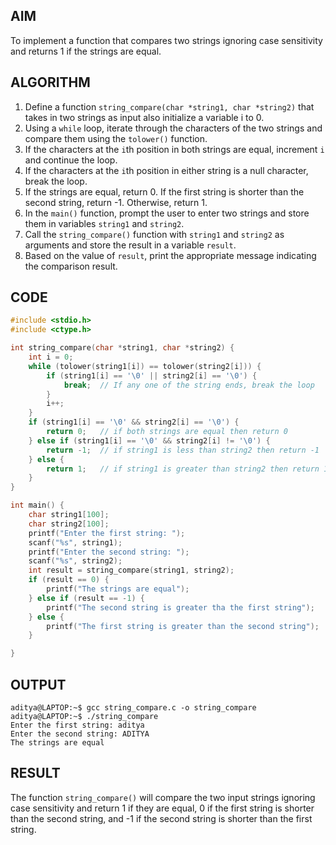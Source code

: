 ## AIM
To implement a function that compares two strings ignoring case sensitivity and returns 1 if the strings are equal.

## ALGORITHM
1. Define a function `string_compare(char *string1, char *string2)` that takes in two strings as input also initialize a variable i to 0.
2. Using a `while` loop, iterate through the characters of the two strings and compare them using the `tolower()` function.
3. If the characters at the `i`th position in both strings are equal, increment `i` and continue the loop.
4. If the characters at the `i`th position in either string is a null character, break the loop.
5. If the strings are equal, return 0. If the first string is shorter than the second string, return -1. Otherwise, return 1.
6. In the `main()` function, prompt the user to enter two strings and store them in variables `string1` and `string2`.
7. Call the `string_compare()` function with `string1` and `string2` as arguments and store the result in a variable `result`.
8. Based on the value of `result`, print the appropriate message indicating the comparison result.

## CODE
```c
#include <stdio.h>
#include <ctype.h>

int string_compare(char *string1, char *string2) {
    int i = 0;
    while (tolower(string1[i]) == tolower(string2[i])) {
        if (string1[i] == '\0' || string2[i] == '\0') {
            break;  // If any one of the string ends, break the loop
        }
        i++;
    }
    if (string1[i] == '\0' && string2[i] == '\0') {
        return 0;   // if both strings are equal then return 0
    } else if (string1[i] == '\0' && string2[i] != '\0') {
        return -1;  // if string1 is less than string2 then return -1
    } else {
        return 1;   // if string1 is greater than string2 then return 1
    }
}

int main() {
    char string1[100];
    char string2[100];
    printf("Enter the first string: ");
    scanf("%s", string1);
    printf("Enter the second string: ");
    scanf("%s", string2);
    int result = string_compare(string1, string2);
    if (result == 0) {
        printf("The strings are equal");
    } else if (result == -1) {
        printf("The second string is greater tha the first string");
    } else {
        printf("The first string is greater than the second string");
    }

}
```
## OUTPUT
```
aditya@LAPTOP:~$ gcc string_compare.c -o string_compare
aditya@LAPTOP:~$ ./string_compare
Enter the first string: aditya
Enter the second string: ADITYA
The strings are equal
```

## RESULT
The function `string_compare()` will compare the two input strings ignoring case sensitivity and return 1 if they are equal, 0 if the first string is shorter than the second string, and -1 if the second string is shorter than the first string.